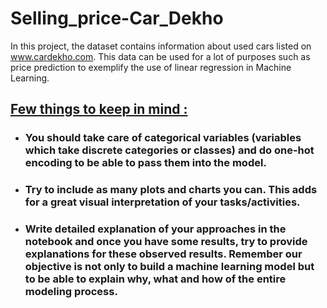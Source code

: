 # Selling_price-Car_Dekho
In this project, the dataset contains information about used cars listed on www.cardekho.com. This data can be used for a lot of purposes such as price prediction to exemplify the use of linear regression in Machine Learning.

## <b><u> Few things to keep in mind :</u>
* ### You should take care of categorical variables (variables which take discrete categories or classes) and do one-hot encoding to be able to pass them into the model.
* ### Try to include as many plots and charts you can. This adds for a great visual interpretation of your tasks/activities.
* ### Write detailed explanation of your approaches in the notebook and once you have some results, try to provide explanations for these observed results. Remember our objective is not only to build a machine learning model but to be able to explain why, what and how of the entire modeling process.
